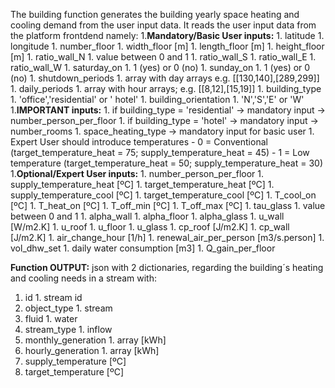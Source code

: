The building function generates the building yearly space heating and cooling demand from the user input data.
It reads the user input data from the platform frontdend namely:
1.**Mandatory/Basic User inputs:**
    1. latitude
    1. longitude
    1. number_floor
    1. width_floor [m]
    1. length_floor [m]
    1. height_floor [m]
    1. ratio_wall_N 1. value between  0 and 1
    1. ratio_wall_S
    1. ratio_wall_E
    1. ratio_wall_W
    1. saturday_on 1. 1 (yes)  or 0 (no)
    1. sunday_on 1. 1 (yes)  or 0 (no)
    1. shutdown_periods 1. array with day arrays e.g. [[130,140],[289,299]]
    1. daily_periods 1. array with hour arrays; e.g. [[8,12],[15,19]]
    1. building_type 1. 'office','residential' or ' hotel'
    1. building_orientation 1. 'N','S','E' or 'W'
1.**IMPORTANT inputs:**
    1. if  building_type = 'residential' -> mandatory input -> number_person_per_floor
    1. if  building_type = 'hotel' -> mandatory input -> number_rooms
    1. space_heating_type -> mandatory input for basic user 1. Expert User should introduce temperatures
        - 0 = Conventional (target_temperature_heat = 75; supply_temperature_heat = 45)
        - 1 = Low temperature (target_temperature_heat = 50; supply_temperature_heat = 30)
1.**Optional/Expert User inputs:**
    1. number_person_per_floor
    1. supply_temperature_heat [ºC]
    1. target_temperature_heat [ºC]
    1. supply_temperature_cool [ºC]
    1. target_temperature_cool [ºC]
    1. T_cool_on [ºC]
    1. T_heat_on [ºC]
    1. T_off_min [ºC]
    1. T_off_max [ºC]
    1. tau_glass 1. value between  0 and 1
    1. alpha_wall
    1. alpha_floor
    1. alpha_glass
    1. u_wall [W/m2.K]
    1. u_roof
    1. u_floor
    1. u_glass
    1. cp_roof [J/m2.K]
    1. cp_wall [J/m2.K]
    1. air_change_hour [1/h]
    1. renewal_air_per_person  [m3/s.person]
    1. vol_dhw_set 1. daily water consumption [m3]
    1. Q_gain_per_floor


**Function OUTPUT:** json with 2 dictionaries, regarding the building´s heating and cooling needs in a stream with:
1. id 1. stream id
1. object_type 1. stream
1. fluid 1. water
1. stream_type 1. inflow
1. monthly_generation 1. array [kWh]
1. hourly_generation 1. array [kWh]
1. supply_temperature [ºC]
1. target_temperature [ºC]


